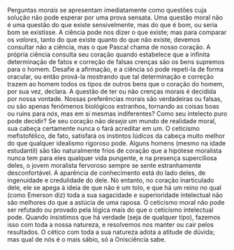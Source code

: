 Perguntas _morais_ se apresentam imediatamente como questões cuja solução não pode esperar por uma prova sensata. Uma questão moral não é uma questão do que existe sensivelmente, mas do que é bom, ou seria bom se existisse. A ciência pode nos dizer o que existe; mas para comparar os _valores_, tanto do que existe quanto do que não existe, devemos consultar não a ciência, mas o que Pascal chama de nosso coração. A própria ciência consulta seu coração quando estabelece que a infinita determinação de fatos e correção de falsas crenças são os bens supremos para o homem. Desafie a afirmação, e a ciência só pode repeti-la de forma oracular, ou então prová-la mostrando que tal determinação e correção trazem ao homem todos os tipos de outros bens que o coração do homem, por sua vez, declara. A questão de ter ou não crenças morais é decidida por nossa vontade. Nossas preferências morais são verdadeiras ou falsas, ou são apenas fenômenos biológicos estranhos, tornando as coisas boas ou ruins para _nós_, mas em si mesmas indiferentes? Como seu intelecto puro pode decidir? Se seu coração não _deseja_ um mundo de realidade moral, sua cabeça certamente nunca o fará acreditar em um. O ceticismo mefistofélico, de fato, satisfará os instintos lúdicos da cabeça muito melhor do que qualquer idealismo rigoroso pode. Alguns homens (mesmo na idade estudantil) são tão naturalmente frios de coração que a hipótese moralista nunca tem para eles qualquer vida pungente, e na presença superciliosa deles, o jovem moralista fervoroso sempre se sente estranhamente desconfortável. A aparência de conhecimento está do lado deles, de ingenuidade e credulidade do dele. No entanto, no coração inarticulado dele, ele se apega à ideia de que não é um tolo, e que há um reino no qual (como Emerson diz) toda a sua sagacidade e superioridade intelectual não são melhores do que a astúcia de uma raposa. O ceticismo moral não pode ser refutado ou provado pela lógica mais do que o ceticismo intelectual pode. Quando insistimos que há verdade (seja de qualquer tipo), fazemos isso com toda a nossa natureza, e resolvemos nos manter ou cair pelos resultados. O cético com toda a sua natureza adota a atitude de dúvida; mas qual de nós é o mais sábio, só a Onisciência sabe.